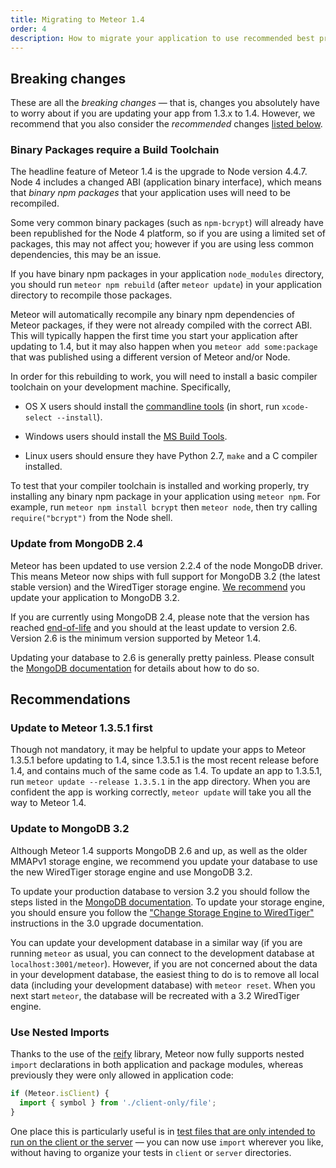 ```yaml
---
title: Migrating to Meteor 1.4
order: 4
description: How to migrate your application to use recommended best practice as of Meteor 1.4
---
```


<h2 id="breaking-changes">Breaking changes</h2>

These are all the *breaking changes* &mdash; that is, changes you absolutely have to worry about if you are updating your app from 1.3.x to 1.4. However, we recommend that you also consider the *recommended* changes [listed below](#recommend-changes).

<h3 id="binary-packages-require-build-toolchain">Binary Packages require a Build Toolchain</h3>

The headline feature of Meteor 1.4 is the upgrade to Node version 4.4.7. Node 4 includes a changed ABI (application binary interface), which means that *binary npm packages* that your application uses will need to be recompiled.

Some very common binary packages (such as `npm-bcrypt`) will already have been republished for the Node 4 platform, so if you are using a limited set of packages, this may not affect you; however if you are using less common dependencies, this may be an issue.

If you have binary npm packages in your application `node_modules` directory, you should run `meteor npm rebuild` (after `meteor update`) in your application directory to recompile those packages.

Meteor will automatically recompile any binary npm dependencies of Meteor packages, if they were not already compiled with the correct ABI. This will typically happen the first time you start your application after updating to 1.4, but it may also happen when you `meteor add some:package` that was published using a different version of Meteor and/or Node.

In order for this rebuilding to work, you will need to install a basic compiler toolchain on your development machine. Specifically,

 - OS X users should install the [commandline tools](http://railsapps.github.io/xcode-command-line-tools.html) (in short, run `xcode-select --install`).

 - Windows users should install the [MS Build Tools](https://www.microsoft.com/en-us/download/details.aspx?id=48159).

 - Linux users should ensure they have Python 2.7, `make` and a C compiler installed.

To test that your compiler toolchain is installed and working properly, try installing any binary npm package in your application using `meteor npm`. For example, run `meteor npm install bcrypt` then `meteor node`, then try calling `require("bcrypt")` from the Node shell.

<h3 id="update-from-mongo-2_4">Update from MongoDB 2.4</h3>

Meteor has been updated to use version 2.2.4 of the node MongoDB driver. This means Meteor now ships with full support for MongoDB 3.2 (the latest stable version) and the WiredTiger storage engine. [We recommend](#update-to-mongo-3_2) you update your application to MongoDB 3.2.

If you are currently using MongoDB 2.4, please note that the version has reached [end-of-life](https://www.mongodb.com/support-policy) and you should at the least update to version 2.6. Version 2.6 is the minimum version supported by Meteor 1.4.

Updating your database to 2.6 is generally pretty painless. Please consult the [MongoDB documentation](https://docs.mongodb.com/manual/release-notes/2.6-upgrade/) for details about how to do so.

<h2 id="recommendations">Recommendations</h2>

<h3 id="update-to-1_3_5_1-first">Update to Meteor 1.3.5.1 first</h3>

Though not mandatory, it may be helpful to update your apps to Meteor 1.3.5.1 before updating to 1.4, since 1.3.5.1 is the most recent release before 1.4, and contains much of the same code as 1.4. To update an app to 1.3.5.1, run `meteor update --release 1.3.5.1` in the app directory. When you are confident the app is working correctly, `meteor update` will take you all the way to Meteor 1.4.

<h3 id="update-to-mongo-3_2">Update to MongoDB 3.2</h3>

Although Meteor 1.4 supports MongoDB 2.6 and up, as well as the older MMAPv1 storage engine, we recommend you update your database to use the new WiredTiger storage engine and use MongoDB 3.2.

To update your production database to version 3.2 you should follow the steps listed in the [MongoDB documentation](https://docs.mongodb.com/manual/release-notes/3.2-upgrade/). To update your storage engine, you should ensure you follow the ["Change Storage Engine to WiredTiger"](https://docs.mongodb.com/v3.0/release-notes/3.0-upgrade/#change-storage-engine-to-wiredtiger) instructions in the 3.0 upgrade documentation.

You can update your development database in a similar way (if you are running `meteor` as usual, you can connect to the development database at `localhost:3001/meteor`). However, if you are not concerned about the data in your development database, the easiest thing to do is to remove all local data (including your development database) with `meteor reset`. When you next start `meteor`, the database will be recreated with a 3.2 WiredTiger engine.

<h3 id="nested-imports">Use Nested Imports</h3>

Thanks to the use of the [reify](https://www.npmjs.com/package/reify) library, Meteor now fully supports nested `import` declarations in both application and package modules, whereas previously they were only allowed in application code:

```js
if (Meteor.isClient) {
  import { symbol } from './client-only/file';
}
```

One place this is particularly useful is in [test files that are only intended to run on the client or the server](https://github.com/meteor/todos/commit/3963a65d96cd7ef235a95d5e3a331d6f0606f70f) &mdash; you can now use `import` wherever you like, without having to organize your tests in `client` or `server` directories.
